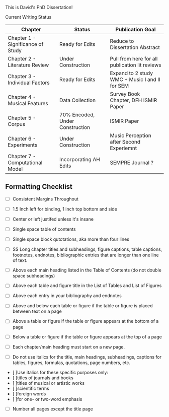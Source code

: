This is David's PhD Dissertation! 

Current Writing Status

Chapter | Status | Publication Goal 
--------|--------|-----------------
Chapter 1 - Significance of Study | Ready for Edits | Reduce to Dissertation Abstract
Chapter 2 - Literature Review | Under Construction | Pull from here for all publication lit reviews
Chapter 3 - Individual Factors | Ready for Edits | Expand to 2 study WMC + Music I and II for SEM 
Chapter 4 - Musical Features | Data Collection | Survey Book Chapter, DFH ISMIR Paper
Chapter 5 - Corpus | 70% Encoded, Under Construction | ISMIR Paper 
Chapter 6 - Experiments | Under Construction | Music Perception after Second Experiemnt
Chapter 7 - Computational Model | Incorporating AH Edits | SEMPRE Journal ?


## Formatting Checklist 

* [ ] Consistent Margins Throughout 
* [ ] 1.5 Inch left for binding, 1 inch top bottom and side 
* [ ] Center or left justifed unless it's insane 
* [ ] Single space table of contents
* [ ] Single space block qutotations, aka more than four lines
* [ ] SS Long chapter titles and subheadings, figure captions, table captions, footnotes, endnotes, bibliographic entries that are longer than one line of text.
* [ ] Above each main heading listed in the Table of Contents (do not double space subheadings)
* [ ] Above each table and figure title in the List of Tables and List of Figures
* [ ] Above each entry in your bibliography and endnotes
* [ ] Above and below each table or figure if the table or figure is placed between text on a page
* [ ] Above a table or figure if the table or figure appears at the bottom of a page
* [ ] Below a table or figure if the table or figure appears at the top of a page 

* [ ] Each chapter/main heading must start on a new page. 
* [ ]  Do not use italics for the title, main headings, subheadings, captions for tables, figures, formulas,
quotations, page numbers, etc.
* [ ]Use italics for these specific purposes only:
* [ ]titles of journals and books
* [ ]titles of musical or artistic works
* [ ]scientific terms
* [ ]foreign words
* [ ]for one- or two-word emphasis 
* [ ] Number all pages except the title page 

